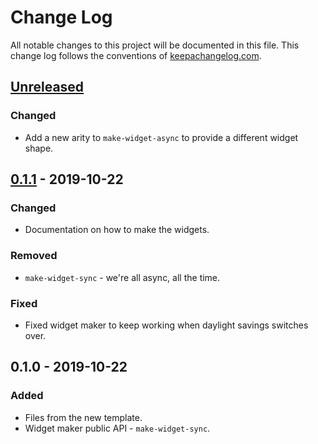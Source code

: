 # Change Log
All notable changes to this project will be documented in this file. This change log follows the conventions of [keepachangelog.com](http://keepachangelog.com/).

## [Unreleased]
### Changed
- Add a new arity to `make-widget-async` to provide a different widget shape.

## [0.1.1] - 2019-10-22
### Changed
- Documentation on how to make the widgets.

### Removed
- `make-widget-sync` - we're all async, all the time.

### Fixed
- Fixed widget maker to keep working when daylight savings switches over.

## 0.1.0 - 2019-10-22
### Added
- Files from the new template.
- Widget maker public API - `make-widget-sync`.

[Unreleased]: https://github.com/your-name/string-calculator/compare/0.1.1...HEAD
[0.1.1]: https://github.com/your-name/string-calculator/compare/0.1.0...0.1.1
